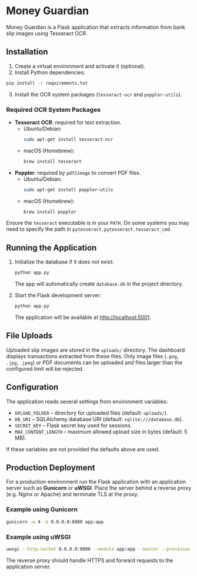 # Money Guardian

Money Guardian is a Flask application that extracts information from bank slip images using Tesseract OCR.

## Installation

1. Create a virtual environment and activate it (optional).
2. Install Python dependencies:

```bash
pip install -r requirements.txt
```

3. Install the OCR system packages (`tesseract-ocr` and `poppler-utils`).

### Required OCR System Packages

- **Tesseract OCR**: required for text extraction.
  - Ubuntu/Debian:
    ```bash
    sudo apt-get install tesseract-ocr
    ```
  - macOS (Homebrew):
    ```bash
    brew install tesseract
    ```
- **Poppler**: required by `pdf2image` to convert PDF files.
  - Ubuntu/Debian:
    ```bash
    sudo apt-get install poppler-utils
    ```
  - macOS (Homebrew):
    ```bash
    brew install poppler
    ```

Ensure the `tesseract` executable is in your `PATH`. On some systems you may need to specify the path in `pytesseract.pytesseract.tesseract_cmd`.

## Running the Application

1. Initialize the database if it does not exist:
   ```bash
   python app.py
   ```
   The app will automatically create `database.db` in the project directory.

2. Start the Flask development server:
   ```bash
   python app.py
   ```

   The application will be available at [http://localhost:5001](http://localhost:5001).

## File Uploads

Uploaded slip images are stored in the `uploads/` directory. The dashboard displays transactions extracted from these files.
Only image files (`.png`, `.jpg`, `.jpeg`) or PDF documents can be uploaded and files larger than the configured limit will be rejected.

## Configuration

The application reads several settings from environment variables:

- `UPLOAD_FOLDER` – directory for uploaded files (default: `uploads/`).
- `DB_URI` – SQLAlchemy database URI (default: `sqlite:///database.db`).
- `SECRET_KEY` – Flask secret key used for sessions.
- `MAX_CONTENT_LENGTH` – maximum allowed upload size in bytes (default: 5 MB).

If these variables are not provided the defaults above are used.

## Production Deployment

For a production environment run the Flask application with an application server such as **Gunicorn** or **uWSGI**. Place the server behind a reverse proxy (e.g. Nginx or Apache) and terminate TLS at the proxy.

### Example using Gunicorn

```bash
gunicorn -w 4 -b 0.0.0.0:8000 app:app
```

### Example using uWSGI

```bash
uwsgi --http-socket 0.0.0.0:8000 --module app:app --master --processes 4 --threads 2
```

The reverse proxy should handle HTTPS and forward requests to the application server.

